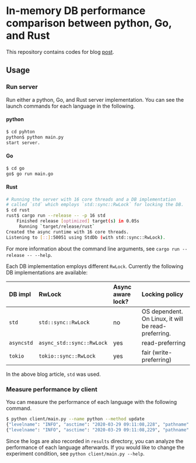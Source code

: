 # In-memory DB performance comparison between python, Go, and Rust

This repository contains codes for blog [post](https://tech-blog.abeja.asia/entry/2020/04/09/115152).

## Usage

### Run server
Run either a python, Go, and Rust server implementation.
You can see the launch commands for each language in the following.

#### python
```bash
$ cd pyhton
python$ python main.py
start server.
```

#### Go
```bash
$ cd go
go$ go run main.go
```

#### Rust
```bash
# Running the server with 16 core threads and a DB implementation
# called `std` which employs `std::sync::RwLock` for locking the DB.
$ cd rust
rust$ cargo run --release -- -p 16 std
    Finished release [optimized] target(s) in 0.05s
     Running `target/release/rust`
Created the async runtime with 16 core threads.
Listening to [::]:50051 using StdDb (with std::sync::RwLock).
```

For more information about the command line arguments, see `cargo run --release -- --help`.

Each DB implementation employs different `RwLock`.
Currently the following DB implementations are available:

| DB impl    | RwLock                    | Async aware lock? | Locking policy          |
|:-----------|:------------------------- |:------------------|:----------------------- |
| `std`      | `std::sync::RwLock`       | no                | OS dependent. On Linux, it will be read-preferring. |
| `asyncstd` | `async_std::sync::RwLock` | yes               | read-preferring         |
| `tokio`    | `tokio::sync::RwLock`     | yes               | fair (write-preferring) |

In the above blog article, `std` was used.

### Measure performance by client
You can measure the performance of each language with the following command.

```bash
$ python client/main.py --name python --method update
{"levelname": "INFO", "asctime": "2020-03-29 09:11:08,228", "pathname": "client/main.py", "lineno": 35, "message": "receive request.", "type": "read", "elapsed": 0.003229379653930664}
{"levelname": "INFO", "asctime": "2020-03-29 09:11:08,229", "pathname": "client/main.py", "lineno": 42, "message": "receive request.", "type": "write", "elapsed": 0.00030112266540527344}
```

Since the logs are also recorded in `results` directory, you can analyze the performance of each language afterwards.
If you would like to change the experiment condition, see `python client/main.py --help`.
